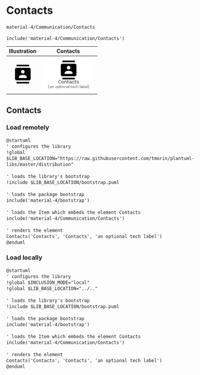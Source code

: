 # Contacts


```text
material-4/Communication/Contacts
```

```text
include('material-4/Communication/Contacts')
```



| Illustration | Contacts |
| :---: | :---: |
| ![illustration for Illustration](../../material-4/Communication/Contacts.png) | ![illustration for Contacts](../../material-4/Communication/Contacts.Local.png) |




## Contacts

### Load remotely
```plantuml
@startuml
' configures the library
!global $LIB_BASE_LOCATION="https://raw.githubusercontent.com/tmorin/plantuml-libs/master/distribution"

' loads the library's bootstrap
!include $LIB_BASE_LOCATION/bootstrap.puml

' loads the package bootstrap
include('material-4/bootstrap')

' loads the Item which embeds the element Contacts
include('material-4/Communication/Contacts')

' renders the element
Contacts('Contacts', 'Contacts', 'an optional tech label')
@enduml
```

### Load locally
```plantuml
@startuml
' configures the library
!global $INCLUSION_MODE="local"
!global $LIB_BASE_LOCATION="../.."

' loads the library's bootstrap
!include $LIB_BASE_LOCATION/bootstrap.puml

' loads the package bootstrap
include('material-4/bootstrap')

' loads the Item which embeds the element Contacts
include('material-4/Communication/Contacts')

' renders the element
Contacts('Contacts', 'Contacts', 'an optional tech label')
@enduml
```

